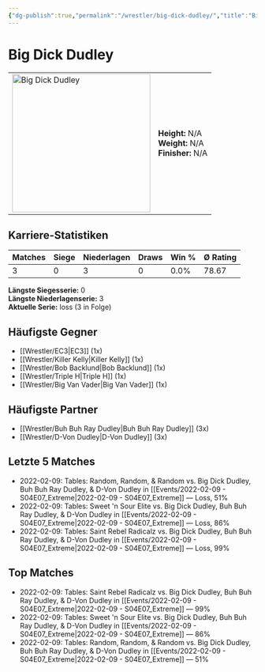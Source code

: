 ```yaml
---
{"dg-publish":true,"permalink":"/wrestler/big-dick-dudley/","title":"Big Dick Dudley","tags":["wrestler"],"noteIcon":""}
---
```



# Big Dick Dudley

<table>
        <tr>
        <td><img src="https://github.com/CptSpaulding1980/choke-slam-wrestling/releases/download/images/Big_Dick_Dudley.png" width="280" alt="Big Dick Dudley"></td>
        <td>
        <b>Height:</b> N/A<br>
        <b>Weight:</b> N/A<br>
        <b>Finisher:</b> N/A<br>
        </td>
        </tr>
        </table>
        

## Karriere-Statistiken

| Matches | Siege | Niederlagen | Draws | Win % | Ø Rating |
|---------|-------|-------------|-------|-------|-----------|
| 3 | 0 | 3 | 0 | 0.0% | 78.67 |

**Längste Siegesserie:** 0<br>**Längste Niederlagenserie:** 3<br>**Aktuelle Serie:** loss (3 in Folge)


## Häufigste Gegner
- [[Wrestler/EC3\|EC3]] (1x)
- [[Wrestler/Killer Kelly\|Killer Kelly]] (1x)
- [[Wrestler/Bob Backlund\|Bob Backlund]] (1x)
- [[Wrestler/Triple H\|Triple H]] (1x)
- [[Wrestler/Big Van Vader\|Big Van Vader]] (1x)

## Häufigste Partner
- [[Wrestler/Buh Buh Ray Dudley\|Buh Buh Ray Dudley]] (3x)
- [[Wrestler/D-Von Dudley\|D-Von Dudley]] (3x)

## Letzte 5 Matches
- 2022-02-09: Tables: Random, Random, & Random vs. Big Dick Dudley, Buh Buh Ray Dudley, & D-Von Dudley in [[Events/2022-02-09 - S04E07_Extreme\|2022-02-09 - S04E07_Extreme]] — Loss, 51%
- 2022-02-09: Tables: Sweet 'n Sour Elite vs. Big Dick Dudley, Buh Buh Ray Dudley, & D-Von Dudley in [[Events/2022-02-09 - S04E07_Extreme\|2022-02-09 - S04E07_Extreme]] — Loss, 86%
- 2022-02-09: Tables: Saint Rebel Radicalz vs. Big Dick Dudley, Buh Buh Ray Dudley, & D-Von Dudley in [[Events/2022-02-09 - S04E07_Extreme\|2022-02-09 - S04E07_Extreme]] — Loss, 99%

## Top Matches
- 2022-02-09: Tables: Saint Rebel Radicalz vs. Big Dick Dudley, Buh Buh Ray Dudley, & D-Von Dudley in [[Events/2022-02-09 - S04E07_Extreme\|2022-02-09 - S04E07_Extreme]] — 99%
- 2022-02-09: Tables: Sweet 'n Sour Elite vs. Big Dick Dudley, Buh Buh Ray Dudley, & D-Von Dudley in [[Events/2022-02-09 - S04E07_Extreme\|2022-02-09 - S04E07_Extreme]] — 86%
- 2022-02-09: Tables: Random, Random, & Random vs. Big Dick Dudley, Buh Buh Ray Dudley, & D-Von Dudley in [[Events/2022-02-09 - S04E07_Extreme\|2022-02-09 - S04E07_Extreme]] — 51%
